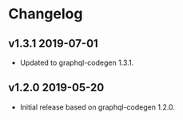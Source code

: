 # Changelog

## v1.3.1 2019-07-01

* Updated to graphql-codegen 1.3.1.

## v1.2.0 2019-05-20

* Initial release based on graphql-codegen 1.2.0.
